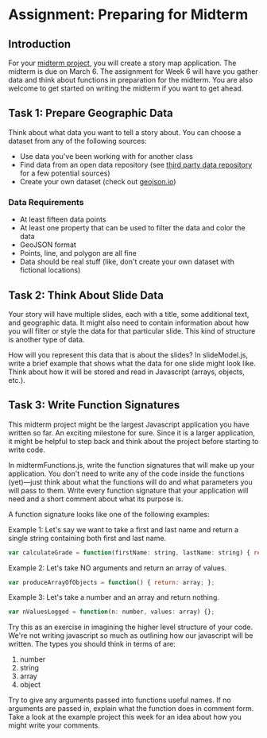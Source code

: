 # Assignment: Preparing for Midterm

## Introduction

For your [midterm project](https://github.com/CPLN690-MUSA610/midterm), you will
create a story map application. The midterm is due on March 6. The assignment for
Week 6 will have you gather data and think about functions in preparation for
the midterm. You are also welcome to get started on writing the midterm if you
want to get ahead.

## Task 1: Prepare Geographic Data

Think about what data you want to tell a story about. You can choose a dataset
from any of the following sources:

- Use data you've been working with for another class
- Find data from an open data repository (see [third party data repository](https://github.com/CPLN690-MUSA610/resources/blob/master/datasources.md)
for a few potential sources)
- Create your own dataset (check out [geojson.io](http://geojson.io))

### Data Requirements

- At least fifteen data points
- At least one property that can be used to filter the data and color the data
- GeoJSON format
- Points, line, and polygon are all fine
- Data should be real stuff (like, don't create your own dataset with fictional
locations)

## Task 2: Think About Slide Data

Your story will have multiple slides, each with a title, some additional text,
and geographic data. It might also need to contain information about how you will
filter or style the data for that particular slide. This kind of structure is
another type of data.

How will you represent this data that is about the slides? In slideModel.js,
write a brief example that shows what the data for one slide might look like.
Think about how it will be stored and read in Javascript (arrays, objects, etc.).

## Task 3: Write Function Signatures

This midterm project might be the largest Javascript application you have
written so far. An exciting milestone for sure. Since it is a larger
application, it might be helpful to step back and think about the project before
starting to write code.

In midtermFunctions.js, write the function signatures that will make up your
application. You don't need to write any of the code inside the functions
(yet)—just think about what the functions will do and what parameters you will
pass to them.
Write every function signature that your application will need and a
short comment about what its purpose is.

A function signature looks like one of the following examples:

Example 1: Let's say we want to take a first and last name and return a single
string containing both first and last name.
```javascript
var calculateGrade = function(firstName: string, lastName: string) { return: string; }
```

Example 2: Let's take NO arguments and return an array of values.
```javascript
var produceArrayOfObjects = function() { return: array; };
```

Example 3: Let's take a number and an array and return nothing.
```javascript
var nValuesLogged = function(n: number, values: array) {};
```

Try this as an exercise in imagining the higher level structure of your
code. We're not writing javascript so much as outlining how our
javascript will be written. The types you should think in terms of are:
1. number
2. string
3. array
4. object

Try to give any arguments passed into functions useful names. If no
arguments are passed in, explain what the function does in comment form.
Take a look at the example project this week for an idea about how you
might write your comments.

